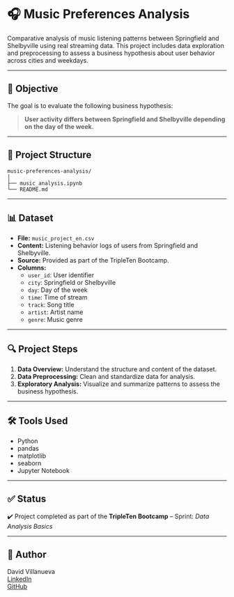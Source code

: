 # 🎧 Music Preferences Analysis

Comparative analysis of music listening patterns between Springfield and Shelbyville using real streaming data. This project includes data exploration and preprocessing to assess a business hypothesis about user behavior across cities and weekdays.

---

## 📌 Objective

The goal is to evaluate the following business hypothesis:
> **User activity differs between Springfield and Shelbyville depending on the day of the week.**

---

## 📁 Project Structure
```
music-preferences-analysis/
│
├── music_analysis.ipynb
└── README.md

```

---

## 📊 Dataset

- **File:** `music_project_en.csv`
- **Content:** Listening behavior logs of users from Springfield and Shelbyville.
- **Source:** Provided as part of the TripleTen Bootcamp.
- **Columns:**
  - `user_id`: User identifier
  - `city`: Springfield or Shelbyville
  - `day`: Day of the week
  - `time`: Time of stream
  - `track`: Song title
  - `artist`: Artist name
  - `genre`: Music genre

---

## 🔍 Project Steps

1. **Data Overview:** Understand the structure and content of the dataset.
2. **Data Preprocessing:** Clean and standardize data for analysis.
3. **Exploratory Analysis:** Visualize and summarize patterns to assess the business hypothesis.

---

## 🛠️ Tools Used

- Python
- pandas
- matplotlib
- seaborn
- Jupyter Notebook

---

## ✅ Status

✔️ Project completed as part of the **TripleTen Bootcamp** – Sprint: *Data Analysis Basics*

---

## 📌 Author

David Villanueva  
[LinkedIn](https://www.linkedin.com/in/david-villanueva-59659727)  
[GitHub](https://github.com/lolapaul)
